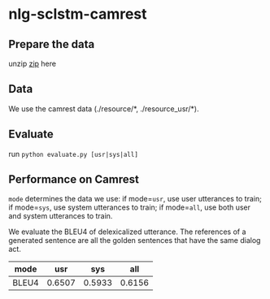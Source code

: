 # nlg-sclstm-camrest

## Prepare the data

unzip [zip](https://tatk-data.s3-ap-northeast-1.amazonaws.com/nlg_sclstm_camrest.zip) here

## Data

We use the camrest data (./resource/\*, ./resource_usr/\*).

## Evaluate

run `python evaluate.py [usr|sys|all]`

## Performance on Camrest

`mode` determines the data we use: if mode=`usr`, use user utterances to train; if mode=`sys`, use system utterances to train; if mode=`all`, use both user and system utterances to train.

We evaluate the BLEU4 of delexicalized utterance. The references of a generated sentence are all the golden sentences that have the same dialog act.

| mode  | usr    | sys    | all    |
| ----- | ------ | ------ | ------ |
| BLEU4 | 0.6507 | 0.5933 | 0.6156 |

